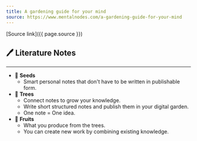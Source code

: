 ```yaml
---
title: A gardening guide for your mind
source: https://www.mentalnodes.com/a-gardening-guide-for-your-mind
---
```


[Source link]({{ page.source }})

## 🖊️ Literature Notes
---
- 🌱 **Seeds**
	- Smart personal notes that don't have to be written in publishable form.
- 🌴 **Trees**
	- Connect notes to grow your knowledge.
	- Write short structured notes and publish them in your digital garden.
	- One note = One idea.
- 🥝 **Fruits**
	- What you produce from the trees.
	- You can create new work by combining existing knowledge.
